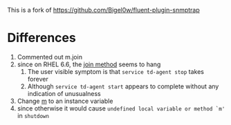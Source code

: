 This is a fork of https://github.com/Bigel0w/fluent-plugin-snmptrap

# Differences

1. Commented out m.join
 1. since on RHEL 6.6, the [join method](http://www.rubydoc.info/github/hallidave/ruby-snmp/SNMP/TrapListener#join-instance_method) seems to hang
     1. The user visible symptom is that ```service td-agent stop``` takes forever
     1. Although ```service td-agent start``` appears to complete without any indication of unusualness
1. Change [m](../blob/master/lib/fluent/plugin/in_snmptrap.rb#L27) to an instance variable
 1. since otherwise it would cause ```undefined local variable or method `m'``` in ```shutdown```

